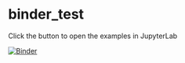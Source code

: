 # binder_test


Click the button to open the examples in JupyterLab

[![Binder](https://mybinder.org/badge_logo.svg)](https://mybinder.org/v2/gh/ptitzler/binder_test/master?urlpath=%2Flab)
